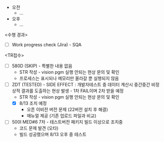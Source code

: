 - 오전
	- ...
- 오후
	- ...

<수행 경과>
- [ ] Work progress check (Jira) - SQA

<TR접수>
- [ ] 580D (SKIP) - 특별한 내용 없음
	- STR 작성 - vision pgm 실행 안되는 현상 문의 및 확인
	- 프로세스는 표시되나 메모리만 올라갈 뿐 실행되지 않음
- [ ] ZDT (TESTED) - SIDE EFFECT : 개발자테스트 중 데이터 계산시 중간중간 비정상적 결과를 도출하는 현상 발생 - 1차 FAIL이며 2차 받을 예정
	- STR 작성 - vision pgm 실행 안되는 현상 문의 및 확인
	- [x] 8/13 조치 예정
		- 오픈 이비전 버전 문제 (22버전 설치 후 해결)
		- 매뉴얼 제공 (기존 업로드 파일과 비교)
- [ ] 500I MED#6 7차 - 테스트버전 패키지 빌드 이상으로 조치중
	- 코드 문제 발견 (오타)
	- 빌드 성공했으며 8/13 오후 중 테스트

